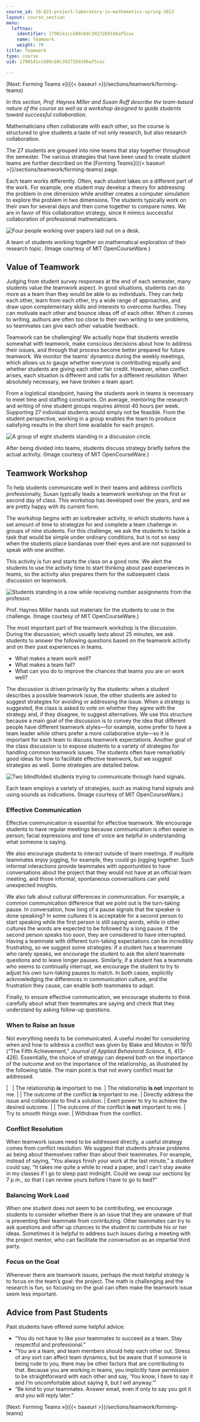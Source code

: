 ```yaml
---
course_id: 18-821-project-laboratory-in-mathematics-spring-2013
layout: course_section
menu:
  leftnav:
    identifier: 1790141ccb89cb9c3927269166af5cac
    name: Teamwork
    weight: 70
title: Teamwork
type: course
uid: 1790141ccb89cb9c3927269166af5cac

---
```


[Next: Forming Teams »]({{< baseurl >}}/sections/teamwork/forming-teams)

_In this section, Prof. Haynes Miller and Susan Ruff describe the team-based nature of the course as well as a workshop designed to guide students toward successful collaboration._

Mathematicians often collaborate with each other, so the course is structured to give students a taste of not only research, but also research collaboration.

The 27 students are grouped into nine teams that stay together throughout the semester. The various strategies that have been used to create student teams are further described on the [Forming Teams]({{< baseurl >}}/sections/teamwork/forming-teams) page.

Each team works differently. Often, each student takes on a different part of the work. For example, one student may develop a theory for addressing the problem in one dimension while another creates a computer simulation to explore the problem in two dimensions. The students typically work on their own for several days and then come together to compare notes. We are in favor of this collaboration strategy, since it mimics successful collaboration of professional mathematicians.

![Four people working over papers laid out on a desk.](/coursemedia/18-821-project-laboratory-in-mathematics-spring-2013/c4c2f62311ab80dbed8d198c9f40966b_teamwork1.jpg)

A team of students working together on mathematical exploration of their research topic. (Image courtesy of MIT OpenCourseWare.)

Value of Teamwork
-----------------

Judging from student survey responses at the end of each semester, many students value the teamwork aspect. In good situations, students can do more as a team than they would be able to as individuals. They can help each other, learn from each other, try a wide range of approaches, and draw upon complementary skills and interests to overcome hurdles. They can motivate each other and bounce ideas off of each other. When it comes to writing, authors are often too close to their own writing to see problems, so teammates can give each other valuable feedback.

Teamwork can be challenging! We actually hope that students wrestle somewhat with teamwork, make conscious decisions about how to address their issues, and through that process become better prepared for future teamwork. We monitor the teams’ dynamics during the weekly meetings, which allows us to gauge whether everyone is contributing equally and whether students are giving each other fair credit. However, when conflict arises, each situation is different and calls for a different resolution. When absolutely necessary, we have broken a team apart.

From a logistical standpoint, having the students work in teams is necessary to meet time and staffing constraints. On average, mentoring the research and writing of nine student groups requires almost 40 hours per week. Supporting 27 individual students would simply not be feasible. From the student perspective, working in a group enables the team to produce satisfying results in the short time available for each project.

![A group of eight students standing in a discussion circle.](/coursemedia/18-821-project-laboratory-in-mathematics-spring-2013/3e10bc5f134661224895e46338c7c470_icebreaker1-strategy.jpg)

After being divided into teams, students discuss strategy briefly before the actual activity. (Image courtesy of MIT OpenCourseWare.)

Teamwork Workshop
-----------------

To help students communicate well in their teams and address conflicts professionally, Susan typically leads a teamwork workshop on the first or second day of class. This workshop has developed over the years, and we are pretty happy with its current form.

The workshop begins with an icebreaker activity, in which students have a set amount of time to strategize for and complete a team challenge in groups of nine students. For this challenge, we ask the students to tackle a task that would be simple under ordinary conditions, but is not so easy when the students place bandanas over their eyes and are not supposed to speak with one another.

This activity is fun and starts the class on a good note. We alert the students to use the activity time to start thinking about past experiences in teams, so the activity also prepares them for the subsequent class discussion on teamwork.

![Students standing in a row while receiving number assignments from the professor.](/coursemedia/18-821-project-laboratory-in-mathematics-spring-2013/fe5ac6f54508e2f03cd8b65f9731070b_icebreaker2-numbers.jpg)

Prof. Haynes Miller hands out materials for the students to use in the challenge. (Image courtesy of MIT OpenCourseWare.)

The most important part of the teamwork workshop is the discussion. During the discussion, which usually lasts about 25 minutes, we ask students to answer the following questions based on the teamwork activity and on their past experiences in teams.

*   What makes a team work well?
*   What makes a team fail?
*   What can you do to improve the chances that teams you are on work well?

The discussion is driven primarily by the students: when a student describes a possible teamwork issue, the other students are asked to suggest strategies for avoiding or addressing the issue. When a strategy is suggested, the class is asked to vote on whether they agree with the strategy and, if they disagree, to suggest alternatives. We use this structure because a main goal of the discussion is to convey the idea that different people have different teamwork styles—for example, some prefer to have a team leader while others prefer a more collaborative style—so it is important for each team to discuss teamwork expectations. Another goal of the class discussion is to expose students to a variety of strategies for handling common teamwork issues. The students often have remarkably good ideas for how to facilitate effective teamwork, but we suggest strategies as well. Some strategies are detailed below.

![Two blindfolded students trying to communicate through hand signals.](/coursemedia/18-821-project-laboratory-in-mathematics-spring-2013/a962ad8c90afe197cafb60e3326efcf5_icebreaker3-signals.jpg)

Each team employs a variety of strategies, such as making hand signals and using sounds as indications. (Image courtesy of MIT OpenCourseWare.)

### Effective Communication

Effective communication is essential for effective teamwork. We encourage students to have regular meetings because communication is often easier in person; facial expressions and tone of voice are helpful in understanding what someone is saying.

We also encourage students to interact outside of team meetings. If multiple teammates enjoy jogging, for example, they could go jogging together. Such informal interactions provide teammates with opportunities to have conversations about the project that they would not have at an official team meeting, and those informal, spontaneous conversations can yield unexpected insights.

We also talk about cultural differences in communication. For example, a common communication difference that we point out is the turn-taking pause. In conversation, how long of a pause signals that the speaker is done speaking? In some cultures it is acceptable for a second person to start speaking while the first person is still saying words, while in other cultures the words are expected to be followed by a long pause. If the second person speaks too soon, they are considered to have interrupted. Having a teammate with different turn-taking expectations can be incredibly frustrating, so we suggest some strategies: if a student has a teammate who rarely speaks, we encourage the student to ask the silent teammate questions and to leave longer pauses. Similarly, if a student has a teammate who seems to continually interrupt, we encourage the student to try to adjust his own turn-taking pauses to match. In both cases, explicitly acknowledging the differences in communication culture, and the frustration they cause, can enable both teammates to adapt.

Finally, to ensure effective communication, we encourage students to think carefully about what their teammates are saying and check that they understand by asking follow-up questions.

### When to Raise an Issue

Not everything needs to be communicated. A useful model for considering when and how to address a conflict was given by Blake and Mouton in 1970 (“The Fifth Achievement,” _Journal of Applied Behavioral Science_, 6, 413–426). Essentially, the choice of strategy can depend both on the importance of the outcome and on the importance of the relationship, as illustrated by the following table. The main point is that not every conflict must be addressed.

| &nbsp; | The relationship **is** important to me. | The relationship **is not** important to me. |
| The outcome of the conflict **is** important to me. | Directly address the issue and collaborate to find a solution. | Exert power to try to achieve the desired outcome. |
| The outcome of the conflict **is not** important to me. | Try to smooth things over. | Withdraw from the conflict. 

### Conflict Resolution

When teamwork issues need to be addressed directly, a useful strategy comes from conflict resolution. We suggest that students phrase problems as being about themselves rather than about their teammates. For example, instead of saying, “You always finish your work at the last minute,” a student could say, “It takes me quite a while to read a paper, and I can't stay awake in my classes if I go to sleep past midnight. Could we swap our sections by 7 p.m., so that I can review yours before I have to go to bed?”

### Balancing Work Load

When one student does not seem to be contributing, we encourage students to consider whether there is an issue that they are unaware of that is preventing their teammate from contributing. Other teammates can try to ask questions and offer up chances to the student to contribute his or her ideas. Sometimes it is helpful to address such issues during a meeting with the project mentor, who can facilitate the conversation as an impartial third party.

### Focus on the Goal

Whenever there are teamwork issues, perhaps the most helpful strategy is to focus on the team’s goal: the project. The math is challenging and the research is fun, so focusing on the goal can often make the teamwork issue seem less important.

Advice from Past Students
-------------------------

Past students have offered some helpful advice:

*   “You do not have to like your teammates to succeed as a team. Stay respectful and professional.”
*   “You are a team, and team members should help each other out. Stress of any sort can affect team dynamics, but be aware that if someone is being rude to you, there may be other factors that are contributing to that. Because you are working in teams, you implicitly have permission to be straightforward with each other and say, ‘You know, I have to say it and I’m uncomfortable about saying it, but I will anyway.’”
*   “Be kind to your teammates. Answer email, even if only to say you got it and you will reply later.”

[Next: Forming Teams »]({{< baseurl >}}/sections/teamwork/forming-teams)